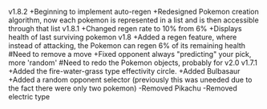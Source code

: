 v1.8.2
    +Beginning to implement auto-regen
    +Redesigned Pokemon creation algorithm, now each pokemon is represented in a list and is then accessible through that list
v1.8.1
    +Changed regen rate to 10% from 6%
    +Displays health of last surviving pokemon
v1.8
    +Added a regen feature, where instead of attacking, the Pokemon can regen 6% of its remaining health
    #Need to remove a move
    +Fixed opponent always "predicting" your pick, more 'random'
    #Need to redo the Pokemon objects, probably for v2.0
v1.7.1
    +Added the fire-water-grass type effectivity circle.
    +Added Bulbasaur
    +Added a random opponent selector (previously this was uneeded due to the fact there were only two pokemon)
    -Removed Pikachu
    -Removed electric type